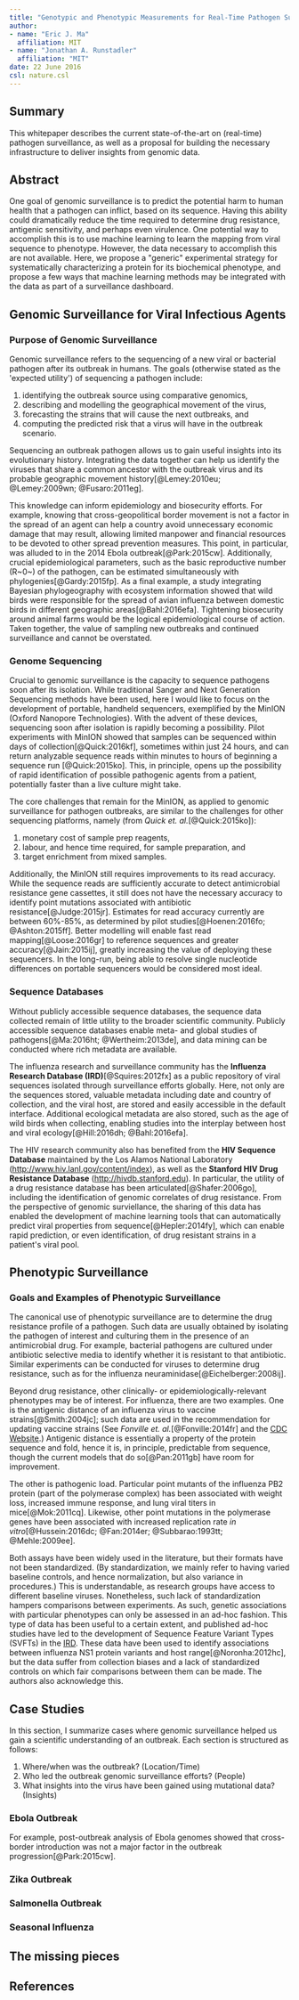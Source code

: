```yaml
---
title: "Genotypic and Phenotypic Measurements for Real-Time Pathogen Surveillance"
author: 
- name: "Eric J. Ma"
  affiliation: MIT
- name: "Jonathan A. Runstadler"
  affiliation: "MIT"
date: 22 June 2016
csl: nature.csl
---
```


## Summary

This whitepaper describes the current state-of-the-art on (real-time) pathogen surveillance, as well as a proposal for building the necessary infrastructure to deliver insights from genomic data.

## Abstract

One goal of genomic surveillance is to predict the potential harm to human health that a pathogen can inflict, based on its sequence. Having this ability could dramatically reduce the time required to determine drug resistance, antigenic sensitivity, and perhaps even virulence. One potential way to accomplish this is to use machine learning to learn the mapping from viral sequence to phenotype. However, the data necessary to accomplish this are not available. Here, we propose a "generic" experimental strategy for systematically characterizing a protein for its biochemical phenotype, and propose a few ways that machine learning methods may be integrated with the data as part of a surveillance dashboard.

## Genomic Surveillance for Viral Infectious Agents

### Purpose of Genomic Surveillance

Genomic surveillance refers to the sequencing of a new viral or bacterial pathogen after its outbreak in humans. The goals (otherwise stated as the 'expected utility') of sequencing a pathogen include:

1. identifying the outbreak source using comparative genomics,
2. describing and modelling the geographical movement of the virus,
3. forecasting the strains that will cause the next outbreaks, and
4. computing the predicted risk that a virus will have in the outbreak scenario.

Sequencing an outbreak pathogen allows us to gain useful insights into its evolutionary history. Integrating the data together can help us identify the viruses that share a common ancestor with the outbreak virus and its probable geographic movement history[@Lemey:2010eu; @Lemey:2009wn; @Fusaro:2011eg].

This knowledge can inform epidemiology and biosecurity efforts. For example, knowing that cross-geopolitical border movement is not a factor in the spread of an agent can help a country avoid unnecessary economic damage that may result, allowing limited manpower and financial resources to be devoted to other spread prevention measures. This point, in particular, was alluded to in the 2014 Ebola outbreak[@Park:2015cw]. Additionally, crucial epidemiological parameters, such as the basic reproductive number (R~0~) of the pathogen, can be estimated simultaneously with phylogenies[@Gardy:2015fp]. As a final example, a study integrating Bayesian phylogeography with ecosystem information showed that wild birds were responsible for the spread of avian influenza between domestic birds in different geographic areas[@Bahl:2016efa]. Tightening biosecurity around animal farms would be the logical epidemiological course of action. Taken together, the value of sampling new outbreaks and continued surveillance and cannot be overstated.

### Genome Sequencing

Crucial to genomic surveillance is the capacity to sequence pathogens soon after its isolation. While traditional Sanger and Next Generation Sequencing methods have been used, here I would like to focus on the development of portable, handheld sequencers, exemplified by the MinION (Oxford Nanopore Technologies). With the advent of these devices, sequencing soon after isolation is rapidly becoming a possibility. Pilot experiments with MinION showed that samples can be sequenced within days of collection[@Quick:2016kf], sometimes within just 24 hours, and can return analyzable sequence reads within minutes to hours of beginning a sequence run [@Quick:2015ko]. This, in principle, opens up the possibility of rapid identification of possible pathogenic agents from a patient, potentially faster than a live culture might take.

The core challenges that remain for the MinION, as applied to genomic surveillance for pathogen outbreaks, are similar to the challenges for other sequencing platforms, namely (from *Quick et. al.*[@Quick:2015ko]):

1. monetary cost of sample prep reagents,
2. labour, and hence time required, for sample preparation, and
3. target enrichment from mixed samples.

Additionally, the MinION still requires improvements to its read accuracy. While the sequence reads are sufficiently accurate to detect antimicrobial resistance gene cassettes, it still does not have the necessary accuracy to identify point mutations associated with antibiotic resistance[@Judge:2015jr]. Estimates for read accuracy currently are between 60%-85%, as determined by pilot studies[@Hoenen:2016fo; @Ashton:2015ff]. Better modelling will enable fast read mapping[@Loose:2016gr] to reference sequences and greater accuracy[@Jain:2015ij], greatly increasing the value of deploying these sequencers. In the long-run, being able to resolve single nucleotide differences on portable sequencers would be considered most ideal.

### Sequence Databases

Without publicly accessible sequence databases, the sequence data collected remain of little utility to the broader scientific community. Publicly accessible sequence databases enable meta- and global studies of pathogens[@Ma:2016ht; @Wertheim:2013de], and data mining can be conducted where rich metadata are available.

The influenza research and surveillance community has the **Influenza Research Database (IRD)**[@Squires:2012fx] as a public repository of viral sequences isolated through surveillance efforts globally. Here, not only are the sequences stored, valuable metadata including date and country of collection, and the viral host, are stored and easily accessible in the default interface. Additional ecological metadata are also stored, such as the age of wild birds when collecting, enabling studies into the interplay between host and viral ecology[@Hill:2016dh; @Bahl:2016efa].

The HIV research community also has benefited from the **HIV Sequence Database** maintained by the Los Alamos National Laboratory (http://www.hiv.lanl.gov/content/index), as well as the **Stanford HIV Drug Resistance Database** (http://hivdb.stanford.edu). In particular, the utility of a drug resistance database has been articulated[@Shafer:2006go], including the identification of genomic correlates of drug resistance. From the perspective of genomic surviellance, the sharing of this data has enabled the development of machine learning tools that can automatically predict viral properties from sequence[@Hepler:2014fy], which can enable rapid prediction, or even identification, of drug resistant strains in a patient's viral pool.

## Phenotypic Surveillance

### Goals and Examples of Phenotypic Surveillance

<!--Main point: Why do phenotypic surveillance -->

The canonical use of phenotypic surveillance are to determine the drug resistance profile of a pathogen. Such data are usually obtained by isolating the pathogen of interest and culturing them in the presence of an antimicrobial drug. For example, bacterial pathogens are cultured under antibiotic selective media to identify whether it is resistant to that antibiotic. Similar experiments can be conducted for viruses to determine drug resistance, such as for the influenza neuraminidase[@Eichelberger:2008ij].

Beyond drug resistance, other clinically- or epidemiologically-relevant phenotypes may be of interest. For influenza, there are two examples. One is the antigenic distance of an influenza virus to vaccine strains[@Smith:2004jc]; such data are used in the recommendation for updating vaccine strains (See *Fonville et. al.*[@Fonville:2014fr] and the [CDC Website](http://www.cdc.gov/flu/about/season/vaccine-selection.htm).) Antigenic distance is essentially a property of the protein sequence and fold, hence it is, in principle, predictable from sequence, though the current models that do so[@Pan:2011gb] have room for improvement.

The other is pathogenic load. Particular point mutants of the influenza PB2 protein (part of the polymerase complex) has been associated with weight loss, increased immune response, and lung viral titers in mice[@Mok:2011cq]. Likewise, other point mutations in the polymerase genes have been associated with increased replication rate *in vitro*[@Hussein:2016dc; @Fan:2014er; @Subbarao:1993tt; @Mehle:2009ee].

Both assays have been widely used in the literature, but their formats have not been standardized. (By standardization, we mainly refer to having varied baseline controls, and hence normalization, but also variance in procedures.) This is understandable, as research groups have access to different baseline viruses. Nonetheless, such lack of standardization hampers comparisons between experiments. As such, genetic associations with particular phenotypes can only be assessed in an ad-hoc fashion. This type of data has been useful to a certain extent, and published ad-hoc studies have led to the development of Sequence Feature Variant Types (SVFTs) in the [IRD](http://www.fludb.org/brc/influenza_sequenceFeatureVariantTypes_search.spg?method=ShowCleanSearch&decorator=influenza). These data have been used to identify associations between influenza NS1 protein variants and host range[@Noronha:2012hc], but the data suffer from collection biases and a lack of standardized controls on which fair comparisons between them can be made. The authors also acknowledge this.

## Case Studies

In this section, I summarize cases where genomic surveillance helped us gain a scientific understanding of an outbreak. Each section is structured as follows:

1. Where/when was the outbreak? (Location/Time)
1. Who led the outbreak genomic surveillance efforts? (People)
1. What insights into the virus have been gained using mutational data? (Insights)

### Ebola Outbreak

For example, post-outbreak analysis of Ebola genomes showed that cross-border introduction was not a major factor in the outbreak progression[@Park:2015cw].

### Zika Outbreak

### Salmonella Outbreak

### Seasonal Influenza

## The missing pieces

<!--Is deep mutational scanning a useful thing to do for genomic surveillance? Refer to Jesse Bloom's papers. -->

## References